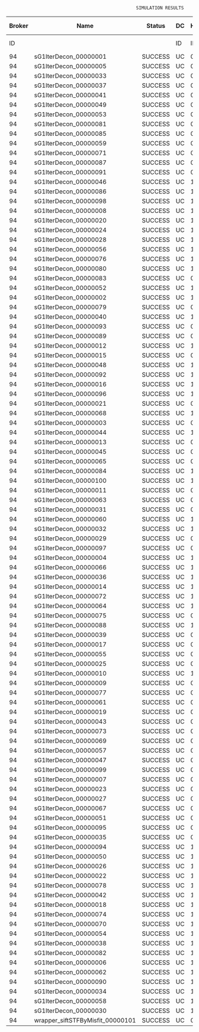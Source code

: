 

                                                     SIMULATION RESULTS

|Broker|         Name         | Status|  DC  |Host|Host PEs |VM|   VM PEs|   VM MIPS|ActivityLen|StartTime|FinishTime|ExecTime
|------|----------------------|-------|------|----|---------|--|---------|----------|-----------|---------|----------|--------
|    ID|                      |       |    ID|  ID|CPU cores|ID|CPU cores|        MI|         MI|  Seconds|   Seconds| Seconds
|    94| sG1IterDecon_00000001|SUCCESS|    UC|   0|       12|376|        2|    1000.0|      56150| 106201.8|  106904.2|   702.4
|    94| sG1IterDecon_00000005|SUCCESS|    UC|   0|       12|376|        2|    1000.0|      56150| 106201.8|  106904.2|   702.4
|    94| sG1IterDecon_00000033|SUCCESS|    UC|   0|       12|376|        2|    1000.0|      56150| 106201.8|  106904.2|   702.4
|    94| sG1IterDecon_00000037|SUCCESS|    UC|   0|       12|376|        2|    1000.0|      56150| 106201.8|  106904.2|   702.4
|    94| sG1IterDecon_00000041|SUCCESS|    UC|   0|       12|376|        2|    1000.0|      56150| 106201.8|  106904.2|   702.4
|    94| sG1IterDecon_00000049|SUCCESS|    UC|   0|       12|376|        2|    1000.0|      56150| 106201.8|  106904.2|   702.4
|    94| sG1IterDecon_00000053|SUCCESS|    UC|   0|       12|376|        2|    1000.0|      56150| 106201.8|  106904.2|   702.4
|    94| sG1IterDecon_00000081|SUCCESS|    UC|   0|       12|376|        2|    1000.0|      56150| 106201.8|  106904.2|   702.4
|    94| sG1IterDecon_00000085|SUCCESS|    UC|   0|       12|376|        2|    1000.0|      56150| 106201.8|  106904.2|   702.4
|    94| sG1IterDecon_00000059|SUCCESS|    UC|   0|       12|378|        2|    1000.0|      56150| 106201.8|  106904.2|   702.4
|    94| sG1IterDecon_00000071|SUCCESS|    UC|   0|       12|378|        2|    1000.0|      56150| 106201.8|  106904.2|   702.4
|    94| sG1IterDecon_00000087|SUCCESS|    UC|   0|       12|378|        2|    1000.0|      56150| 106201.8|  106904.2|   702.4
|    94| sG1IterDecon_00000091|SUCCESS|    UC|   0|       12|378|        2|    1000.0|      56150| 106201.8|  106904.2|   702.4
|    94| sG1IterDecon_00000046|SUCCESS|    UC|   1|       12|377|        2|    1000.0|      56150| 106201.8|  106904.2|   702.4
|    94| sG1IterDecon_00000086|SUCCESS|    UC|   1|       12|377|        2|    1000.0|      56150| 106201.8|  106904.2|   702.4
|    94| sG1IterDecon_00000098|SUCCESS|    UC|   1|       12|377|        2|    1000.0|      56150| 106201.8|  106904.2|   702.4
|    94| sG1IterDecon_00000008|SUCCESS|    UC|   1|       12|379|        2|    1000.0|      56150| 106201.8|  106904.2|   702.4
|    94| sG1IterDecon_00000020|SUCCESS|    UC|   1|       12|379|        2|    1000.0|      56150| 106201.8|  106904.2|   702.4
|    94| sG1IterDecon_00000024|SUCCESS|    UC|   1|       12|379|        2|    1000.0|      56150| 106201.8|  106904.2|   702.4
|    94| sG1IterDecon_00000028|SUCCESS|    UC|   1|       12|379|        2|    1000.0|      56150| 106201.8|  106904.2|   702.4
|    94| sG1IterDecon_00000056|SUCCESS|    UC|   1|       12|379|        2|    1000.0|      56150| 106201.8|  106904.2|   702.4
|    94| sG1IterDecon_00000076|SUCCESS|    UC|   1|       12|379|        2|    1000.0|      56150| 106201.8|  106904.2|   702.4
|    94| sG1IterDecon_00000080|SUCCESS|    UC|   1|       12|379|        2|    1000.0|      56150| 106201.8|  106904.2|   702.4
|    94| sG1IterDecon_00000083|SUCCESS|    UC|   0|       12|378|        2|    1000.0|      59381| 106201.8|  106938.3|   736.5
|    94| sG1IterDecon_00000052|SUCCESS|    UC|   1|       12|379|        2|    1000.0|      61375| 106201.8|  106951.4|   749.6
|    94| sG1IterDecon_00000002|SUCCESS|    UC|   1|       12|377|        2|    1000.0|      60450| 106201.8|  106952.1|   750.4
|    94| sG1IterDecon_00000079|SUCCESS|    UC|   0|       12|378|        2|    1000.0|      83667| 106201.8|  107181.2|   979.4
|    94| sG1IterDecon_00000040|SUCCESS|    UC|   1|       12|379|        2|    1000.0|      91200| 106201.8|  107206.4|  1004.6
|    94| sG1IterDecon_00000093|SUCCESS|    UC|   0|       12|376|        2|    1000.0|      96311| 106201.8|  107225.7|  1023.9
|    94| sG1IterDecon_00000089|SUCCESS|    UC|   0|       12|376|        2|    1000.0|     115702| 106201.8|  107371.5|  1169.8
|    94| sG1IterDecon_00000012|SUCCESS|    UC|   1|       12|379|        2|    1000.0|     117306| 106201.8|  107415.2|  1213.4
|    94| sG1IterDecon_00000015|SUCCESS|    UC|   0|       12|378|        2|    1000.0|     115126| 106201.8|  107480.9|  1279.2
|    94| sG1IterDecon_00000048|SUCCESS|    UC|   1|       12|379|        2|    1000.0|     131219| 106201.8|  107519.9|  1318.1
|    94| sG1IterDecon_00000092|SUCCESS|    UC|   1|       12|379|        2|    1000.0|     135995| 106201.8|  107553.6|  1351.8
|    94| sG1IterDecon_00000016|SUCCESS|    UC|   1|       12|379|        2|    1000.0|     144034| 106201.8|  107606.2|  1404.4
|    94| sG1IterDecon_00000096|SUCCESS|    UC|   1|       12|379|        2|    1000.0|     146964| 106201.8|  107623.9|  1422.1
|    94| sG1IterDecon_00000021|SUCCESS|    UC|   0|       12|376|        2|    1000.0|     156382| 106201.8|  107658.1|  1456.3
|    94| sG1IterDecon_00000068|SUCCESS|    UC|   1|       12|379|        2|    1000.0|     162933| 106201.8|  107712.1|  1510.4
|    94| sG1IterDecon_00000003|SUCCESS|    UC|   0|       12|378|        2|    1000.0|     143490| 106201.8|  107736.6|  1534.9
|    94| sG1IterDecon_00000044|SUCCESS|    UC|   1|       12|379|        2|    1000.0|     168756| 106201.8|  107741.3|  1539.5
|    94| sG1IterDecon_00000013|SUCCESS|    UC|   0|       12|376|        2|    1000.0|     173487| 106201.8|  107770.0|  1568.3
|    94| sG1IterDecon_00000045|SUCCESS|    UC|   0|       12|376|        2|    1000.0|     193935| 106201.8|  107893.3|  1691.5
|    94| sG1IterDecon_00000065|SUCCESS|    UC|   0|       12|376|        2|    1000.0|     195345| 106201.8|  107901.1|  1699.3
|    94| sG1IterDecon_00000084|SUCCESS|    UC|   1|       12|379|        2|    1000.0|     231134| 106201.8|  108022.3|  1820.5
|    94| sG1IterDecon_00000100|SUCCESS|    UC|   1|       12|379|        2|    1000.0|     237950| 106201.8|  108049.5|  1847.7
|    94| sG1IterDecon_00000011|SUCCESS|    UC|   0|       12|378|        2|    1000.0|     182930| 106201.8|  108074.0|  1872.2
|    94| sG1IterDecon_00000063|SUCCESS|    UC|   0|       12|378|        2|    1000.0|     188230| 106201.8|  108116.3|  1914.6
|    94| sG1IterDecon_00000031|SUCCESS|    UC|   0|       12|378|        2|    1000.0|     190673| 106201.8|  108134.8|  1933.0
|    94| sG1IterDecon_00000060|SUCCESS|    UC|   1|       12|379|        2|    1000.0|     265578| 106201.8|  108146.6|  1944.8
|    94| sG1IterDecon_00000032|SUCCESS|    UC|   1|       12|379|        2|    1000.0|     270491| 106201.8|  108161.3|  1959.6
|    94| sG1IterDecon_00000029|SUCCESS|    UC|   0|       12|376|        2|    1000.0|     252025| 106201.8|  108184.6|  1982.8
|    94| sG1IterDecon_00000097|SUCCESS|    UC|   0|       12|376|        2|    1000.0|     274532| 106201.8|  108285.9|  2084.2
|    94| sG1IterDecon_00000004|SUCCESS|    UC|   1|       12|379|        2|    1000.0|     334964| 106201.8|  108322.5|  2120.8
|    94| sG1IterDecon_00000066|SUCCESS|    UC|   1|       12|377|        2|    1000.0|     190704| 106201.8|  108324.1|  2122.4
|    94| sG1IterDecon_00000036|SUCCESS|    UC|   1|       12|379|        2|    1000.0|     337139| 106201.8|  108326.8|  2125.1
|    94| sG1IterDecon_00000014|SUCCESS|    UC|   1|       12|377|        2|    1000.0|     197394| 106201.8|  108391.0|  2189.2
|    94| sG1IterDecon_00000072|SUCCESS|    UC|   1|       12|379|        2|    1000.0|     387256| 106201.8|  108402.2|  2200.4
|    94| sG1IterDecon_00000064|SUCCESS|    UC|   1|       12|379|        2|    1000.0|     394582| 106201.8|  108409.4|  2207.7
|    94| sG1IterDecon_00000075|SUCCESS|    UC|   0|       12|378|        2|    1000.0|     234888| 106201.8|  108446.5|  2244.7
|    94| sG1IterDecon_00000088|SUCCESS|    UC|   1|       12|379|        2|    1000.0|     467079| 106201.8|  108482.1|  2280.3
|    94| sG1IterDecon_00000039|SUCCESS|    UC|   0|       12|378|        2|    1000.0|     244204| 106201.8|  108507.4|  2305.6
|    94| sG1IterDecon_00000017|SUCCESS|    UC|   0|       12|376|        2|    1000.0|     341331| 106201.8|  108553.3|  2351.5
|    94| sG1IterDecon_00000055|SUCCESS|    UC|   0|       12|378|        2|    1000.0|     255737| 106201.8|  108576.9|  2375.1
|    94| sG1IterDecon_00000025|SUCCESS|    UC|   0|       12|376|        2|    1000.0|     358800| 106201.8|  108614.6|  2412.9
|    94| sG1IterDecon_00000010|SUCCESS|    UC|   1|       12|377|        2|    1000.0|     225339| 106201.8|  108657.5|  2455.7
|    94| sG1IterDecon_00000009|SUCCESS|    UC|   0|       12|376|        2|    1000.0|     391043| 106201.8|  108711.5|  2509.7
|    94| sG1IterDecon_00000077|SUCCESS|    UC|   0|       12|376|        2|    1000.0|     424669| 106201.8|  108795.5|  2593.7
|    94| sG1IterDecon_00000061|SUCCESS|    UC|   0|       12|376|        2|    1000.0|     449668| 106201.8|  108845.5|  2643.7
|    94| sG1IterDecon_00000019|SUCCESS|    UC|   0|       12|378|        2|    1000.0|     310565| 106201.8|  108880.1|  2678.4
|    94| sG1IterDecon_00000043|SUCCESS|    UC|   0|       12|378|        2|    1000.0|     315524| 106201.8|  108904.9|  2703.2
|    94| sG1IterDecon_00000073|SUCCESS|    UC|   0|       12|376|        2|    1000.0|     514833| 106201.8|  108943.4|  2741.6
|    94| sG1IterDecon_00000069|SUCCESS|    UC|   0|       12|376|        2|    1000.0|     517533| 106201.8|  108946.1|  2744.3
|    94| sG1IterDecon_00000057|SUCCESS|    UC|   0|       12|376|        2|    1000.0|     548071| 106201.8|  108976.6|  2774.8
|    94| sG1IterDecon_00000047|SUCCESS|    UC|   0|       12|378|        2|    1000.0|     378587| 106201.8|  109189.1|  2987.4
|    94| sG1IterDecon_00000099|SUCCESS|    UC|   0|       12|378|        2|    1000.0|     388369| 106201.8|  109228.3|  3026.5
|    94| sG1IterDecon_00000007|SUCCESS|    UC|   0|       12|378|        2|    1000.0|     417184| 106201.8|  109329.4|  3127.7
|    94| sG1IterDecon_00000023|SUCCESS|    UC|   0|       12|378|        2|    1000.0|     440432| 106201.8|  109399.3|  3197.5
|    94| sG1IterDecon_00000027|SUCCESS|    UC|   0|       12|378|        2|    1000.0|     452997| 106201.8|  109430.7|  3228.9
|    94| sG1IterDecon_00000067|SUCCESS|    UC|   0|       12|378|        2|    1000.0|     473732| 106201.8|  109472.1|  3270.3
|    94| sG1IterDecon_00000051|SUCCESS|    UC|   0|       12|378|        2|    1000.0|     478427| 106201.8|  109479.3|  3277.5
|    94| sG1IterDecon_00000095|SUCCESS|    UC|   0|       12|378|        2|    1000.0|     485151| 106201.8|  109486.0|  3284.3
|    94| sG1IterDecon_00000035|SUCCESS|    UC|   0|       12|378|        2|    1000.0|     493480| 106201.8|  109494.3|  3292.6
|    94| sG1IterDecon_00000094|SUCCESS|    UC|   1|       12|377|        2|    1000.0|     318396| 106201.8|  109496.4|  3294.6
|    94| sG1IterDecon_00000050|SUCCESS|    UC|   1|       12|377|        2|    1000.0|     318735| 106201.8|  109499.3|  3297.6
|    94| sG1IterDecon_00000026|SUCCESS|    UC|   1|       12|377|        2|    1000.0|     322630| 106201.8|  109530.5|  3328.8
|    94| sG1IterDecon_00000022|SUCCESS|    UC|   1|       12|377|        2|    1000.0|     357190| 106201.8|  109790.7|  3588.9
|    94| sG1IterDecon_00000078|SUCCESS|    UC|   1|       12|377|        2|    1000.0|     360476| 106201.8|  109813.8|  3612.1
|    94| sG1IterDecon_00000042|SUCCESS|    UC|   1|       12|377|        2|    1000.0|     368699| 106201.8|  109867.5|  3665.8
|    94| sG1IterDecon_00000018|SUCCESS|    UC|   1|       12|377|        2|    1000.0|     414263| 106201.8|  110142.2|  3940.4
|    94| sG1IterDecon_00000074|SUCCESS|    UC|   1|       12|377|        2|    1000.0|     424552| 106201.8|  110199.1|  3997.3
|    94| sG1IterDecon_00000070|SUCCESS|    UC|   1|       12|377|        2|    1000.0|     448310| 106201.8|  110317.8|  4116.1
|    94| sG1IterDecon_00000054|SUCCESS|    UC|   1|       12|377|        2|    1000.0|     450508| 106201.8|  110327.8|  4126.1
|    94| sG1IterDecon_00000038|SUCCESS|    UC|   1|       12|377|        2|    1000.0|     477933| 106201.8|  110437.6|  4235.8
|    94| sG1IterDecon_00000082|SUCCESS|    UC|   1|       12|377|        2|    1000.0|     479541| 106201.8|  110443.2|  4241.5
|    94| sG1IterDecon_00000006|SUCCESS|    UC|   1|       12|377|        2|    1000.0|     495411| 106201.8|  110490.9|  4289.2
|    94| sG1IterDecon_00000062|SUCCESS|    UC|   1|       12|377|        2|    1000.0|     512294| 106201.8|  110533.1|  4331.3
|    94| sG1IterDecon_00000090|SUCCESS|    UC|   1|       12|377|        2|    1000.0|     525791| 106201.8|  110560.2|  4358.4
|    94| sG1IterDecon_00000034|SUCCESS|    UC|   1|       12|377|        2|    1000.0|     550026| 106201.8|  110596.6|  4394.8
|    94| sG1IterDecon_00000058|SUCCESS|    UC|   1|       12|377|        2|    1000.0|     559233| 106201.8|  110605.8|  4404.0
|    94| sG1IterDecon_00000030|SUCCESS|    UC|   1|       12|377|        2|    1000.0|     560188| 106201.8|  110606.8|  4405.0
|    94|wrapper_siftSTFByMisfit_00000101|SUCCESS|    UC|   0|       12|376|        2|    1000.0|      13510| 110606.8|  110620.4|    13.6

